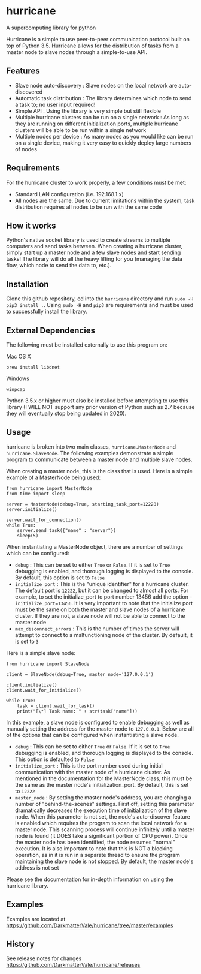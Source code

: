 # hurricane
A supercomputing library for python

Hurricane is a simple to use peer-to-peer communication protocol built on top of Python 3.5. Hurricane allows for the distribution of tasks from a master node to slave nodes through a simple-to-use API.

## Features

- Slave node auto-discovery : Slave nodes on the local network are auto-discovered
- Automatic task distribution : The library determines which node to send a task to; no user input required!
- Simple API : Using the library is very simple but still flexible
- Multiple hurricane clusters can be run on a single network : As long as they are running on different initialization ports, multiple hurricane clusters will be able to be run within a single network
- Multiple nodes per device : As many nodes as you would like can be run on a single device, making it very easy to quickly deploy large numbers of nodes

## Requirements

For the hurricane cluster to work properly, a few conditions must be met:

- Standard LAN configuration (i.e. 192.168.1.x)
- All nodes are the same. Due to current limitations within the system, task distribution requires all nodes to be run with the same code

## How it works

Python's native socket library is used to create streams to multiple computers and send tasks between. When creating a hurricane cluster, simply start up a master node and a few slave nodes and start sending tasks! The library will do all the heavy lifting for you (managing the data flow, which node to send the data to, etc.).

## Installation

Clone this github repository, cd into the ```hurricane``` directory and run ```sudo -H pip3 install .```. Using ```sudo -H``` and ```pip3``` are requirements and must be used to successfully install the library.

## External Dependencies

The following must be installed externally to use this program on:

Mac OS X

```
brew install libdnet
```

Windows

```
winpcap
```

Python 3.5.x or higher must also be installed before attempting to use this library (I WILL NOT support any prior version of Python such as 2.7 because they will eventually stop being updated in 2020).

## Usage

hurricane is broken into two main classes, ```hurricane.MasterNode``` and ```hurricane.SlaveNode```. The following examples demonstrate a simple program to communicate between a master node and multiple slave nodes.

When creating a master node, this is the class that is used. Here is a simple example of a MasterNode being used:

```
from hurricane import MasterNode
from time import sleep

server = MasterNode(debug=True, starting_task_port=12228)
server.initialize()

server.wait_for_connection()
while True:
    server.send_task({"name" : "server"})
    sleep(5)
```

When instantiating a MasterNode object, there are a number of settings which can be configured:

- ```debug``` : This can be set to either ```True``` or ```False```. If it is set to ```True``` debugging is enabled, and thorough logging is displayed to the console. By default, this option is set to ```False```
- ```initialize_port``` : This is the "unique identifier" for a hurricane cluster. The default port is ```12222```, but it can be changed to almost all ports. For example, to set the initialize_port to port number 13456 add the option - ```initialize_port=13456```. It is very important to note that the initialize port must be the same on both the master and slave nodes of a hurricane cluster. If they are not, a slave node will not be able to connect to the master node
- ```max_disconnect_errors``` : This is the number of times the server will attempt to connect to a malfunctioning node of the cluster. By default, it is set to ```3```

Here is a simple slave node:

```
from hurricane import SlaveNode

client = SlaveNode(debug=True, master_node='127.0.0.1')

client.initialize()
client.wait_for_initialize()

while True:
    task = client.wait_for_task()
    print("[\*] Task name: " + str(task["name"]))
```

In this example, a slave node is configured to enable debugging as well as manually setting the address for the master node to ```127.0.0.1```. Below are all of the options that can be configured when instantiating a slave node.

- ```debug``` : This can be set to either ```True``` or ```False```. If it is set to ```True``` debugging is enabled, and thorough logging is displayed to the console. This option is defaulted to ```False```
- ```initialize_port``` : This is the port number used during initial communication with the master node of a hurricane cluster. As mentioned in the documentation for the MasterNode class, this must be the same as the master node's initialization_port. By default, this is set to ```12222```
- ```master_node``` : By setting the master node's address, you are changing a number of "behind-the-scenes" settings. First off, setting this parameter dramatically decreases the execution time of initialization of the slave node. When this parameter is not set, the node's auto-discover feature is enabled which requires the program to scan the local network for a master node. This scanning process will continue infinitely until a master node is found (it DOES take a significant portion of CPU power). Once the master node has been identified, the node resumes "normal" execution. It is also important to note that this is NOT a blocking operation, as in it is run in a separate thread to ensure the program maintaining the slave node is not stopped. By default, the master node's address is not set

Please see the documentation for in-depth information on using the hurricane library.

## Examples

Examples are located at https://github.com/DarkmatterVale/hurricane/tree/master/examples

## History

See release notes for changes https://github.com/DarkmatterVale/hurricane/releases
